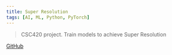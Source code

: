 ```yaml
---
title: Super Resolution
tags: [AI, ML, Python, PyTorch]
---
```


> CSC420 project. Train models to achieve Super Resolution

[GitHub](https://github.com/HuakunShen/Super-Resolution)
